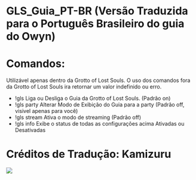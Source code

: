 # GLS_Guia_PT-BR (Versão Traduzida para o Português Brasileiro do guia do Owyn)

# Comandos:
Utilizável apenas dentro da Grotto of Lost Souls. O uso dos comandos fora da Grotto of Lost Souls ira retornar um valor indefinido ou erro.

- !gls Liga ou Desliga o Guia da Grotto of Lost Souls. (Padrão on)
- !gls party Alterar Modo de Exibição do Guia para a party (Padrão off, visivel apenas para você)
- !gls stream Ativa o modo de streaming (Padrão off)
- !gls info Exibe o status de todas as configurações acima Ativadas ou Desativadas

# Créditos de Tradução: Kamizuru

<img src=https://essentialmana.com/wp-content/uploads/2018/10/grotto-dragon-1.jpg>
